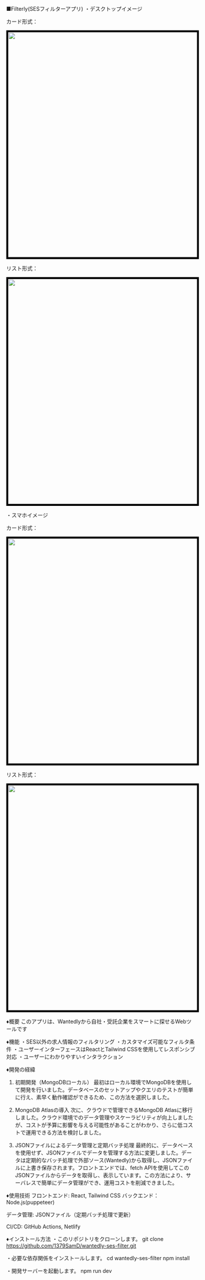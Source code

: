 ■Filterly(SESフィルターアプリ)
・デスクトップイメージ

カード形式：
<p align="center">
  <img src="https://github.com/user-attachments/assets/02c7c1f9-1e8f-4523-8f7f-2d37b0544bb2" width="600" style="border: 5px solid black"/>
</p>

リスト形式：
<p align="center">
  <img src="https://github.com/user-attachments/assets/ec5a0b21-4730-4d37-aa78-179cb86b8183" width="600" style="border: 5px solid black"/>
</p>

・スマホイメージ

カード形式：
<p align="center">
  <img src="https://github.com/user-attachments/assets/0e5b7975-cdec-4fad-8ced-0d0b52d712e0" width="600" style="border: 5px solid black"/>
</p>

リスト形式：
<p align="center">
  <img src="https://github.com/user-attachments/assets/4964ef2d-7e37-4666-a49e-1cd695e7c37f" width="600" style="border: 5px solid black"/>
</p>

♦概要
このアプリは、Wantedlyから自社・受託企業をスマートに探せるWebツールです

♦機能
・SES以外の求人情報のフィルタリング
・カスタマイズ可能なフィルタ条件
・ユーザーインターフェースはReactとTailwind CSSを使用してレスポンシブ対応
・ユーザーにわかりやすいインタラクション

♦開発の経緯
1. 初期開発（MongoDBローカル）
最初はローカル環境でMongoDBを使用して開発を行いました。データベースのセットアップやクエリのテストが簡単に行え、素早く動作確認ができるため、この方法を選択しました。

2. MongoDB Atlasの導入
次に、クラウドで管理できるMongoDB Atlasに移行しました。クラウド環境でのデータ管理やスケーラビリティが向上しましたが、コストが予算に影響を与える可能性があることがわかり、さらに低コストで運用できる方法を検討しました。

3. JSONファイルによるデータ管理と定期バッチ処理
最終的に、データベースを使用せず、JSONファイルでデータを管理する方法に変更しました。データは定期的なバッチ処理で外部ソース(Wantedly)から取得し、JSONファイルに上書き保存されます。フロントエンドでは、fetch APIを使用してこのJSONファイルからデータを取得し、表示しています。この方法により、サーバレスで簡単にデータ管理ができ、運用コストを削減できました。

♦使用技術
フロントエンド: React, Tailwind CSS
バックエンド： Node.js(puppeteer)

データ管理: JSONファイル（定期バッチ処理で更新）

CI/CD: GitHub Actions, Netlify

♦インストール方法
・このリポジトリをクローンします。
git clone https://github.com/1379SamD/wantedly-ses-filter.git

・必要な依存関係をインストールします。
cd wantedly-ses-filter
npm install

・開発サーバーを起動します。
npm run dev
